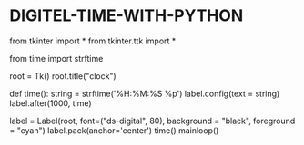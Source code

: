 # DIGITEL-TIME-WITH-PYTHON
from tkinter import  *
from tkinter.ttk import *

from time import strftime

root = Tk()
root.title("clock")

def time():
    string = strftime('%H:%M:%S %p')
    label.config(text = string)
    label.after(1000, time)

label = Label(root, font=("ds-digital", 80), background = "black", foreground = "cyan")
label.pack(anchor='center')
time()
mainloop()
